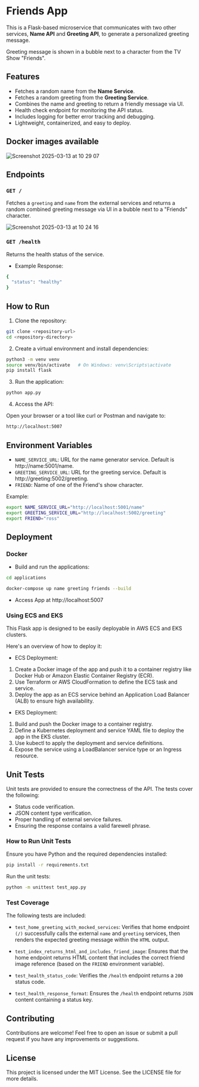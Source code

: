 # Friends App

This is a Flask-based microservice that communicates with two other services, **Name API** and **Greeting API**, to generate a personalized greeting message.

Greeting message is shown in a bubble next to a character from the TV Show "Friends".

## Features

- Fetches a random name from the **Name Service**.
- Fetches a random greeting from the **Greeting Service**.
- Combines the name and greeting to return a friendly message via UI.
- Health check endpoint for monitoring the API status.
- Includes logging for better error tracking and debugging.
- Lightweight, containerized, and easy to deploy.

## Docker images available

![Screenshot 2025-03-13 at 10 29 07](https://github.com/user-attachments/assets/199a542c-7e50-40b6-869a-65f859b26154)

## Endpoints

### `GET /`

Fetches a `greeting` and `name` from the external services and returns a random combined greeting message via UI in a bubble next to a "Friends" character.

![Screenshot 2025-03-13 at 10 24 16](https://github.com/user-attachments/assets/70916bdf-0c42-48fd-a9a1-bbd09837d736)

### `GET /health`

Returns the health status of the service.

- Example Response:

```bash
{
  "status": "healthy"
}
```

## How to Run

1. Clone the repository:

```bash
git clone <repository-url>
cd <repository-directory>
```

2. Create a virtual environment and install dependencies:

```bash
python3 -m venv venv
source venv/bin/activate   # On Windows: venv\Scripts\activate
pip install flask
```

3. Run the application:

```bash
python app.py
```

4. Access the API:

Open your browser or a tool like curl or Postman and navigate to:

```bash
http://localhost:5007
```

## Environment Variables

- `NAME_SERVICE_URL`: URL for the name generator service. Default is http://name:5001/name.
- `GREETING_SERVICE_URL`: URL for the greeting service. Default is http://greeting:5002/greeting.
- `FRIEND`: Name of one of the Friend's show character.

Example:

```bash
export NAME_SERVICE_URL="http://localhost:5001/name"
export GREETING_SERVICE_URL="http://localhost:5002/greeting"
export FRIEND="ross"
```

## Deployment

### Docker

- Build and run the applications:

```bash
cd applications

docker-compose up name greeting friends --build
```

- Access App at http://localhost:5007

### Using ECS and EKS

This Flask app is designed to be easily deployable in AWS ECS and EKS clusters.

Here's an overview of how to deploy it:

- ECS Deployment:

1. Create a Docker image of the app and push it to a container registry like Docker Hub or Amazon Elastic Container Registry (ECR).
2. Use Terraform or AWS CloudFormation to define the ECS task and service.
3. Deploy the app as an ECS service behind an Application Load Balancer (ALB) to ensure high availability.

- EKS Deployment:

1. Build and push the Docker image to a container registry.
2. Define a Kubernetes deployment and service YAML file to deploy the app in the EKS cluster.
3. Use kubectl to apply the deployment and service definitions.
4. Expose the service using a LoadBalancer service type or an Ingress resource.

## Unit Tests

Unit tests are provided to ensure the correctness of the API. The tests cover the following:

- Status code verification.
- JSON content type verification.
- Proper handling of external service failures.
- Ensuring the response contains a valid farewell phrase.

### How to Run Unit Tests

Ensure you have Python and the required dependencies installed:

```bash
pip install -r requirements.txt
```

Run the unit tests:

```bash
python -m unittest test_app.py
```

### Test Coverage

The following tests are included:

- `test_home_greeting_with_mocked_services`: Verifies that home endpoint `(/)` successfully calls the external `name` and `greeting` services, then renders the expected greeting message within the `HTML` output.

- `test_index_returns_html_and_includes_friend_image`: Ensures that the home endpoint returns HTML content that includes the correct friend image reference (based on the `FRIEND` environment variable).

- `test_health_status_code`: Verifies the `/health` endpoint returns a `200` status code.

- `test_health_response_format`: Ensures the `/health` endpoint returns `JSON` content containing a status key.

## Contributing

Contributions are welcome! Feel free to open an issue or submit a pull request if you have any improvements or suggestions.

## License

This project is licensed under the MIT License. See the LICENSE file for more details.

